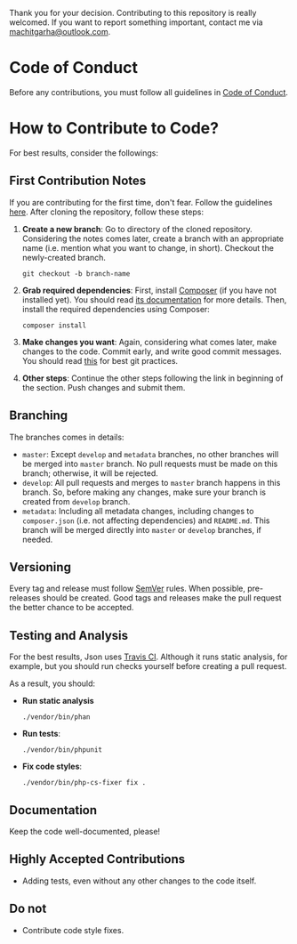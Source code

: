 Thank you for your decision. Contributing to this repository is really welcomed. If you want to report something important, contact me via machitgarha@outlook.com.
# Code of Conduct

Before any contributions, you must follow all guidelines in [Code of Conduct](CODE_OF_CONDUCT.md).

# How to Contribute to Code?

For best results, consider the followings:

## First Contribution Notes

If you are contributing for the first time, don't fear. Follow the guidelines [here](https://github.com/firstcontributions/first-contributions). After cloning the repository, follow these steps:

1. __Create a new branch__: Go to directory of the cloned repository. Considering the notes comes later, create a branch with an appropriate name (i.e. mention what you want to change, in short). Checkout the newly-created branch.

    ```
    git checkout -b branch-name
    ```

2. __Grab required dependencies__: First, install [Composer](https://getcomposer.org/) (if you have not installed yet). You should read [its documentation](https://getcomposer.org/doc/00-intro.md) for more details. Then, install the required dependencies using Composer:

    ```
    composer install
    ```

3. __Make changes you want__: Again, considering what comes later, make changes to the code. Commit early, and write good commit messages. You should read [this](https://sethrobertson.github.io/GitBestPractices/) for best git practices.

4. __Other steps__: Continue the other steps following the link in beginning of the section. Push changes and submit them.

## Branching

The branches comes in details:

- `master`: Except `develop` and `metadata` branches, no other branches will be merged into `master` branch. No pull requests must be made on this branch; otherwise, it will be rejected.
- `develop`: All pull requests and merges to `master` branch happens in this branch. So, before making any changes, make sure your branch is created from `develop` branch.
- `metadata`: Including all metadata changes, including changes to `composer.json` (i.e. not affecting dependencies) and `README.md`. This branch will be merged directly into `master` or `develop` branches, if needed.
    
## Versioning

Every tag and release must follow [SemVer](https://semver.org/) rules. When possible, pre-releases should be created. Good tags and releases make the pull request the better chance to be accepted.

## Testing and Analysis

For the best results, Json uses [Travis CI](https://travis-ci.org). Although it runs static analysis, for example, but you should run checks yourself before creating a pull request.

As a result, you should:

- __Run static analysis__

    ```
    ./vendor/bin/phan
    ```

- __Run tests__:

    ```
    ./vendor/bin/phpunit
    ```

- __Fix code styles__:

    ```
    ./vendor/bin/php-cs-fixer fix .
    ```

## Documentation

Keep the code well-documented, please!

## Highly Accepted Contributions

- Adding tests, even without any other changes to the code itself.

## Do not

- Contribute code style fixes.
